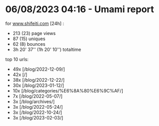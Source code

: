 # 06/08/2023 04:16 - Umami report
for www.shifeiti.com [24h] :

 - 213 (23) page views
 - 87 (15) uniques
 - 62 (8) bounces
 - 3h 20' 37'' (1h 20' 10'') totaltime


top 10 urls:
 - 49x [/blog/2022-12-09/]
 - 42x [/]
 - 38x [/blog/2022-12-22/]
 - 30x [/blog/2023-01-12/]
 - 10x [/blog/categories/%E6%8A%80%E6%9C%AF/]
 - 7x [/blog/2022-05-07/]
 - 3x [/blog/archives/]
 - 3x [/blog/2022-05-24/]
 - 3x [/blog/2022-10-24/]
 - 3x [/blog/2023-02-03/]


